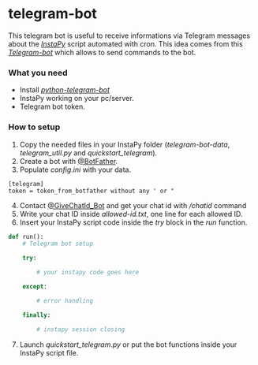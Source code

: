 # telegram-bot
This telegram bot is useful to receive informations via Telegram messages about the [*InstaPy*](https://github.com/timgrossmann/InstaPy) script automated with cron.
This idea comes from this [*Telegram-bot*](https://github.com/Tkd-Alex/Telegram-InstaPy-Scheduling/) which allows to send commands to the bot.

### What you need
- Install [*python-telegram-bot*](https://github.com/python-telegram-bot/python-telegram-bot)
- InstaPy working on your pc/server.
- Telegram bot token.

### How to setup
1. Copy the needed files in your InstaPy folder (*telegram-bot-data*, *telegram_util.py* and *quickstart_telegram*).
2. Create a bot with [@BotFather](https://telegram.me/BotFather).
3. Populate *config.ini* with your data.
```
[telegram]
token = token_from_botfather without any ' or "
```
4. Contact [@GiveChatId_Bot](https://telegram.me/GiveChatId_Bot) and get your chat id with */chatid* command
5. Write your chat ID inside *allowed-id.txt*, one line for each allowed ID.
6. Insert your InstaPy script code inside the *try* block in the *run* function.
```python
def run():
    # Telegram bot setup

    try:

        # your instapy code goes here

    except:

        # error handling

    finally:

        # instapy session closing
```
7. Launch *quickstart_telegram.py* or put the bot functions inside your InstaPy script file.
